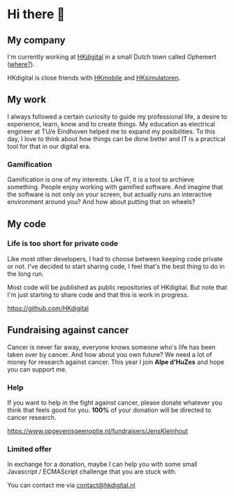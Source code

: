 # Hi there 👋

## My company

I'm currently working at [HKdigital](https://hkdigital.nl) in a small Dutch town called Ophemert ([where?](https://www.google.com/maps/place/HKdigital/@51.8461705,5.3736168,2397m/data=!3m1!1e3!4m5!3m4!1s0x47c6f70d46cc4da5:0xc8f4eff9ccc17a59!8m2!3d51.8467495!4d5.3790371)).

HKdigital is close friends with [HKmobile](https://hkmobile.nl) and [HKsimulatoren](https://hksimulatoren.nl).

## My work

I always followed a certain curiosity to guide my professional life, a desire to experience, learn, know and to create things.
My education as electrical engineer at TU/e Eindhoven helped me to expand my posibilities.
To this day, I love to think about how things can be done better and IT is a practical tool for that in our digital era.

### Gamification

Gamification is one of my interests. Like IT, it is a tool to archieve something. People enjoy working with gamified software.
And imagine that the software is not only on your screen, but actually runs an interactive environment around you? And how about putting that on wheels?

## My code

### Life is too short for private code

Like most other developers, I had to choose between keeping code private or not.
I've decided to start sharing code, I feel that's the best thing to do in the long run.

Most code will be published as public repositories of HKdigital.
But note that I'm just starting to share code and that this is work in progress.

https://github.com/HKdigital

## Fundraising against cancer

Cancer is never far away, everyone knows someone who's life has been taken over by cancer. And how about you own future?
We need a lot of money for research against cancer. This year I join **Alpe d'HuZes** and hope you can support me.

### Help

If you want to help in the fight against cancer, please donate whatever you think that feels good for you.
**100%** of your donation will be directed to cancer research.

https://www.opgevenisgeenoptie.nl/fundraisers/JensKleinhout

### Limited offer

In exchange for a donation, maybe I can help you with some small Javascript / ECMAScript challenge that you are stuck with.

You can contact me via contact@hkdigital.nl

